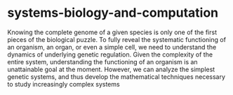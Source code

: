 # systems-biology-and-computation

Knowing the complete genome of a given species is only one of the first pieces of the biological puzzle. To fully reveal the systematic functioning of an organism, an organ, or even a simple cell, we need to understand the dynamics of underlying genetic regulation. Given the complexity of the entire system, understanding the functioning of an organism is an unattainable goal at the moment. However,
we can analyze the simplest genetic systems, and thus develop the mathematical techniques necessary to study increasingly complex systems
